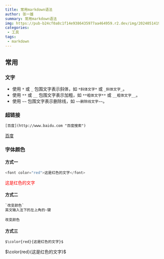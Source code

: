 ```yaml
---
title: 常用markdown语法
author: 张一雄
summary: 常用markdown语法
img: https://pub-b24cf0a8c1f14e9386435977aa464959.r2.dev/img/20240514190524.png
categories:
 - 工具
tags:
 - markdown
---
```


## 常用

### 文字

- 使用 `*` 或 `_` 包围文字表示斜体，如 `*斜体文字*` 或 `_斜体文字_`。
- 使用 `**` 或 `__` 包围文字表示加粗，如 `**粗体文字**` 或 `__粗体文字__`。
- 使用 `~~` 包围文字表示删除线，如 `~~删除线文字~~`。

### 超链接

```txt
[百度](http://www.baidu.com "百度搜索")
```

[百度](http://www.baidu.com "百度搜索")

### 字体颜色

#### 方式一

```python
<font color="red">这是红色的文字</font>
```

<font color="red">这是红色的文字</font>

#### 方式二

```python
`改变颜色` 
英文输入法下的左上角的~键
```

`改变颜色` 

#### 方式三

```python
$\color{red}{这是红色的文字}$
```

$\color{red}{这是红色的文字}$